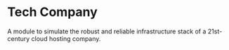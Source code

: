 # Tech Company

A module to simulate the robust and reliable infrastructure stack of a 21st-century cloud hosting company.